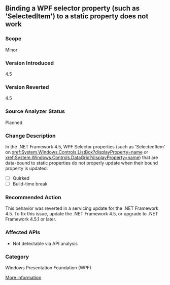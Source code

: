 ## Binding a WPF selector property (such as 'SelectedItem') to a static property does not work

### Scope
Minor

### Version Introduced
4.5

### Version Reverted
4.5

### Source Analyzer Status
Planned

### Change Description
In the .NET Framework 4.5, WPF Selector properties (such as 'SelectedItem' on <xref:System.Windows.Controls.ListBox?displayProperty=name> or <xref:System.Windows.Controls.DataGrid?displayProperty=name>) that are data-bound to static properties do not properly update when their bound property is updated.

- [ ] Quirked
- [ ] Build-time break

### Recommended Action
This behavior was reverted in a servicing update for the .NET Framework 4.5. To fix this issue, update the .NET Framework 4.5, or upgrade to .NET Framework 4.5.1 or later.

### Affected APIs
* Not detectable via API analysis

### Category
Windows Presentation Foundation (WPF)

[More information](https://social.msdn.microsoft.com/Forums/vstudio/56ff3199-5abc-454e-87f7-bafff43e7422/net-45-critical-selecteditem-not-setting-binding-item?forum=wpf)

<!--
    ### Notes
    We could look for FrameworkElement.SetBinding calls, but this is such a corner case of that (selected properties and static properties) that it would probably be too noisy. A xaml analyzer is probably our best bet, and that's not even going to be perfect
-->

<!-- breaking change id: 99 -->
